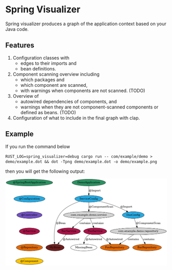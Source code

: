 # Spring Visualizer

Spring visualizer produces a graph of the application context based on your Java code.

## Features

1. Configuration classes with
   - edges to their imports and
   - bean definitions.
2. Component scanning overview including
   - which packages and
   - which component are scanned,
   - with warnings when components are not scanned. (TODO)
3. Overview of
   - autowired dependencies of components, and
   - warnings when they are not component-scanned components or defined as beans. (TODO)
4. Configuration of what to include in the final graph with clap.

## Example

If you run the command below

```
RUST_LOG=spring_visualizer=debug cargo run -- com/example/demo > demo/example.dot && dot -Tpng demo/example.dot -o demo/example.png
```

then you will get the following output:

![](./demo/example.png)
